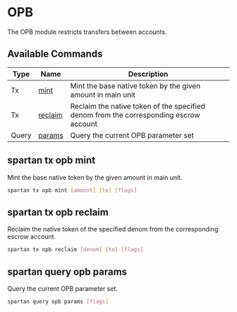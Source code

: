 # OPB

The OPB module restricts transfers between accounts.

## Available Commands

| Type  | Name                                | Description                                                                           |
| ----- | ----------------------------------- | ------------------------------------------------------------------------------------- |
| Tx    | [mint](#spartan-tx-opb-mint)        | Mint the base native token by the given amount in main unit                           |
| Tx    | [reclaim](#spartan-tx-opb-reclaim)  | Reclaim the native token of the specified denom from the corresponding escrow account |
| Query | [params](#spartan-query-opb-params) | Query the current OPB parameter set                                                   |

## spartan tx opb mint

Mint the base native token by the given amount in main unit.

```bash
spartan tx opb mint [amount] [to] [flags]
```

## spartan tx opb reclaim

Reclaim the native token of the specified denom from the corresponding escrow account.

```bash
spartan tx opb reclaim [denom] [to] [flags]
```

## spartan query opb params

Query the current OPB parameter set.

```bash
spartan query opb params [flags]
```
